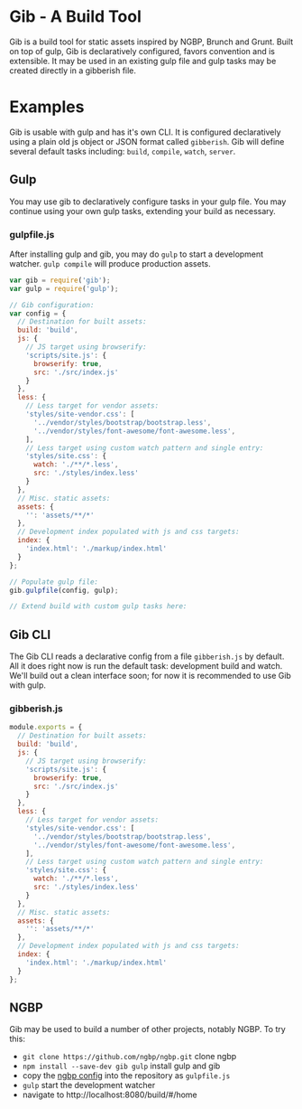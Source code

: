 Gib - A Build Tool
==================

Gib is a build tool for static assets inspired by NGBP, Brunch and Grunt.
Built on top of gulp, Gib is declaratively configured, favors convention and
is extensible.  It may be used in an existing gulp file and gulp tasks may be
created directly in a gibberish file.

# Examples

Gib is usable with gulp and has it's own CLI.  It is configured declaratively
using a plain old js object or JSON format called `gibberish`.  Gib will 
define several default tasks including: `build`, `compile`, `watch`, `server`.

## Gulp

You may use gib to declaratively configure tasks in your gulp file.  You may
continue using your own gulp tasks, extending your build as necessary.

### gulpfile.js

After installing gulp and gib, you may do `gulp` to start a development watcher.
`gulp compile` will produce production assets.

```javascript
var gib = require('gib');
var gulp = require('gulp');

// Gib configuration:
var config = {
  // Destination for built assets:
  build: 'build',
  js: {
    // JS target using browserify:
    'scripts/site.js': {
      browserify: true,
      src: './src/index.js'
    }
  },
  less: {
    // Less target for vendor assets:
    'styles/site-vendor.css': [
      '../vendor/styles/bootstrap/bootstrap.less',
      '../vendor/styles/font-awesome/font-awesome.less',
    ],
    // Less target using custom watch pattern and single entry:
    'styles/site.css': {
      watch: './**/*.less',
      src: './styles/index.less'
    }
  },
  // Misc. static assets:
  assets: {
    '': 'assets/**/*'
  },
  // Development index populated with js and css targets:
  index: {
    'index.html': './markup/index.html'
  }
};

// Populate gulp file:
gib.gulpfile(config, gulp);

// Extend build with custom gulp tasks here:

```

## Gib CLI

The Gib CLI reads a declarative config from a file `gibberish.js` by default.
All it does right now is run the default task: development build and watch.
We'll build out a clean interface soon; for now it is recommended to use Gib 
with gulp.

### gibberish.js

```javascript
module.exports = {
  // Destination for built assets:
  build: 'build',
  js: {
    // JS target using browserify:
    'scripts/site.js': {
      browserify: true,
      src: './src/index.js'
    }
  },
  less: {
    // Less target for vendor assets:
    'styles/site-vendor.css': [
      '../vendor/styles/bootstrap/bootstrap.less',
      '../vendor/styles/font-awesome/font-awesome.less',
    ],
    // Less target using custom watch pattern and single entry:
    'styles/site.css': {
      watch: './**/*.less',
      src: './styles/index.less'
    }
  },
  // Misc. static assets:
  assets: {
    '': 'assets/**/*'
  },
  // Development index populated with js and css targets:
  index: {
    'index.html': './markup/index.html'
  }
};
```

## NGBP

Gib may be used to build a number of other projects, notably NGBP.  To try
this:

* `git clone https://github.com/ngbp/ngbp.git` clone ngbp
* `npm install --save-dev gib gulp` install gulp and gib
* copy the [ngbp config](https://github.com/HumbleSoftware/gib/blob/master/examples/ngbp-gulpfile.js) into the repository as `gulpfile.js`
* `gulp` start the development watcher
* navigate to http://localhost:8080/build/#/home


